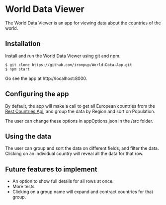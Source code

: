 # World Data Viewer

The World Data Viewer is an app for viewing data about the countries of the 
world.  

## Installation

Install and run the World Data Viewer using git and npm.
```
$ git clone https://github.com/ironpup/World-Data-App.git
$ npm start
```
Go see the app at http://localhost:8000.

## Configuring the app
By default, the app will make a call to get all European countries from the 
[Rest Countries Api](https://restcountries.eu), and group the data by
Region and sort on Population.

The user can change these options in appOptions.json in the /src folder.

## Using the data
The user can group and sort the data on different fields, and filter the data.
Clicking on an individual country will reveal all the data for that row.

## Future features to implement
 * An option to show full details for all rows at once.
 * More tests
 * Clicking on a group name will expand and contract countries for that group.
